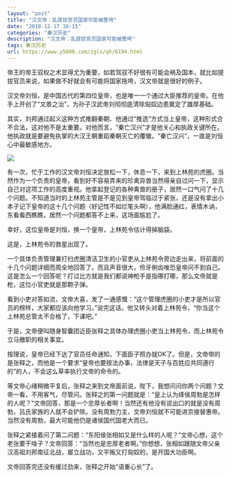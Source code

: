 ```yaml
---
layout: "post"
title: "汉文帝：乱提拔官员国家可能被整垮"
date: "2018-12-17 16:15"
categories: "秦汉历史"
description: "汉文帝：乱提拔官员国家可能被整垮"
tags: 秦汉历史
url: https://www.y5000.com/zgls/qh/6194.html
---
```






帝王的帝王驭权之术显得尤为重要，如若驾驭不好很有可能会祸及国本，就比如提拔官员来说，如果做不好就会有可能将国家拖垮，汉文帝就是很好的例子。

汉文帝刘恒，是中国古代的第四位皇帝，也是唯一一个通过大臣推荐的皇帝。在他手上开创了“文景之治”，为孙子汉武帝刘彻彻底清除匈奴边患奠定了雄厚基础。

其实，刘邦通过起义这种方式推翻秦朝、他通过“推选”方式当上皇帝，这种形式合不合法，这对他不是太重要。对他而言，“秦亡汉兴”才是他关心和执政关键所在。他执政就是要避免执掌的大汉王朝重蹈秦朝灭亡的覆辙。“秦亡汉兴”，一直是刘恒心中最敏感地方。

![](https://img.y5000.com/uploads/allimg/161130/6-161130132502631.jpg)

有一次，忙于工作的汉文帝刘恒决定放松一下，休息一下，来到上林苑的虎圈。当然作为一个负责的皇帝，看到好不容易弄来的珍禽异兽当然得亲自过问一下，显示自己对这项工作的高度重视。他拿起登记的各种禽兽的册子，居然一口气问了十几个问题。不知道当时的上林苑主管是不是见到皇帝驾临过于紧张，还是没有拿出小本子记下皇帝的这十几个问题（好记性不如烂笔头啊），他满脸通红，表情木讷，东看看西瞧瞧，居然一个问题都答不上来，这场面尴尬了。

幸好，这位皇帝是刘恒，换一个皇帝，上林苑令估计得掉脑袋。

这是，上林苑令的救星出现了。

一个具体负责管理兼打扫虎圈清洁卫生的小官吏从上林苑令旁边走出来，将前面的十几个问题详细而周全地回答了，而且声音很大，伶牙俐齿唯恐皇帝问不到自己。这是怎么一个回答呢？打过比方就是我们都说神枪手是指哪打哪，那么文帝就是枪，这位小官吏就是那颗子弹。

看到小吏对答如流，文帝大喜，发了一通感慨：“这个管理虎圈的小吏才是所以官员的榜样，大家都应该向他学习。”说完这话，他又转头对着上林苑令，“你当这个上林苑总管太不合格了，下课吧。”

于是，文帝便叫随身智囊团近臣张释之具体办理虎圈小吏当上林苑令，而上林苑令立马撤职的相关事宜。

按理说，皇帝已经下达了官员任命通知，下面臣子照办就OK了。但是，文帝带的是张释之，而他是一个要求“皇帝也要按法办事，法律是天子与百姓应共同遵行的”的人，不会这么草率执行文帝的命令的。

等文帝心绪稍微平复后，张释之来到文帝面前说，陛下，我想问问你两个问题？文帝一看，不用客气，尽管问。张释之的第一问题就是：“皇上认为绛侯周勃是怎样的人呢？”文帝回答，那是一个忠厚长者啊！当然还有他没有说出口的就是没有周勃，吕氏家族的人就不会铲除。没有周勃力主，文帝刘恒就不可能进京接替惠帝。当然没有周勃，最大可能他仍是诸侯国代国老大而已。

张释之紧接着问了第二问题：“东阳侯张相如又是什么样的人呢？”文帝心想，这个老张要干啥子？文帝回答：“当然也是忠厚老者啊。”你想想，张相如跟随文帝父亲汉高祖刘邦南征北战，屡立战功，又平叛又打匈奴的，是开国大功臣啊。

文帝回答完还没有缓过劲来，张释之开始“语重心长”了。

